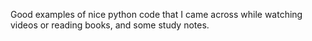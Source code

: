 Good examples of nice python code that I came across while watching videos or reading books, and some study notes.
